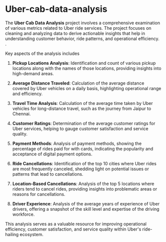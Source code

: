 # Uber-cab-data-analysis
The **Uber Cab Data Analysis** project involves a comprehensive examination of various metrics related to Uber ride services. The project focuses on cleaning and analyzing data to derive actionable insights that help in understanding customer behavior, ride patterns, and operational efficiency.
. 

Key aspects of the analysis includes 
   
1. **Pickup Locations Analysis**: Identification and count of various pickup locations along with the names of those locations, providing insights into high-demand areas.

2. **Average Distance Traveled**: Calculation of the average distance covered by Uber vehicles on a daily basis, highlighting operational range and efficiency.

3. **Travel Time Analysis**: Calculation of the average time taken by Uber vehicles for long-distance travel, such as the journey from Jaipur to Chennai.

4. **Customer Ratings**: Determination of the average customer ratings for Uber services, helping to gauge customer satisfaction and service quality.

5. **Payment Methods**: Analysis of payment methods, showing the percentage of rides paid for with cards, indicating the popularity and acceptance of digital payment options.

6. **Ride Cancellations**: Identification of the top 10 cities where Uber rides are most frequently canceled, shedding light on potential issues or patterns that lead to cancellations.

7. **Location-Based Cancellations**: Analysis of the top 5 locations where riders tend to cancel rides, providing insights into problematic areas or reasons for cancellations.

8. **Driver Experience**: Analysis of the average years of experience of Uber drivers, offering a snapshot of the skill level and expertise of the driving workforce.

This analysis serves as a valuable resource for improving operational efficiency, customer satisfaction, and service quality within Uber's ride-hailing ecosystem.
